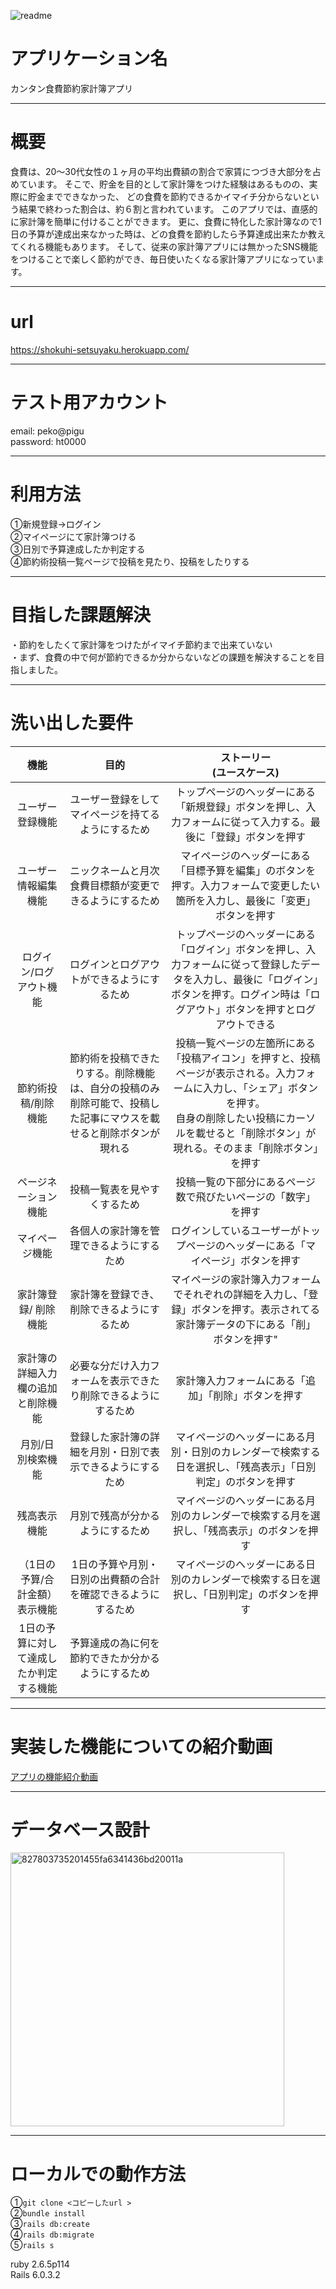 ![readme](https://user-images.githubusercontent.com/68362725/91681205-9f5d6880-eb88-11ea-8ea3-f0d763c71195.png)
# アプリケーション名
 カンタン食費節約家計簿アプリ


***
# 概要
 食費は、20〜30代女性の１ヶ月の平均出費額の割合で家賃につづき大部分を占めています。
 そこで、貯金を目的として家計簿をつけた経験はあるものの、実際に貯金までできなかった、
 どの食費を節約できるかイマイチ分からないという結果で終わった割合は、約６割と言われています。
 このアプリでは、直感的に家計簿を簡単に付けることができます。
 更に、食費に特化した家計簿なので1日の予算が達成出来なかった時は、どの食費を節約したら予算達成出来たか教えてくれる機能もあります。
 そして、従来の家計簿アプリには無かったSNS機能をつけることで楽しく節約ができ、毎日使いたくなる家計簿アプリになっています。

***
# url<br>
https://shokuhi-setsuyaku.herokuapp.com/

***
# テスト用アカウント<br>
 email: peko@pigu<br>
 password: ht0000<br>

***
# 利用方法<br>
 ①新規登録→ログイン<br>
 ②マイページにて家計簿つける<br>
 ③日別で予算達成したか判定する<br>
 ④節約術投稿一覧ページで投稿を見たり、投稿をしたりする

***
# 目指した課題解決
・節約をしたくて家計簿をつけたがイマイチ節約まで出来ていない<br>
・まず、食費の中で何が節約できるか分からないなどの課題を解決することを目指しました。

***
# 洗い出した要件
| 機能                                    | 目的                                                                                                             | ストーリー<br>(ユースケース)                                                                                                                                                                                                 | 
| :-------------------------------------: | :--------------------------------------------------------------------------------------------------------------: | :--------------------------------------------------------------------------------------------------------------------------------------------------------------------------------------------------------------------------: | 
| ユーザー登録機能                        | ユーザー登録をしてマイページを持てるようにするため                                                               | トップページのヘッダーにある「新規登録」ボタンを押し、入力フォームに従って入力する。最後に「登録」ボタンを押す                                                                                                               | 
| ユーザー情報編集機能                    | ニックネームと月次食費目標額が変更できるようにするため                                                           | マイページのヘッダーにある「目標予算を編集」のボタンを押す。入力フォームで変更したい箇所を入力し、最後に「変更」ボタンを押す                                                                                                 | 
| ログイン/ログアウト機能                 | ログインとログアウトができるようにするため                                                                       | トップページのヘッダーにある「ログイン」ボタンを押し、入力フォームに従って登録したデータを入力し、最後に「ログイン」ボタンを押す。ログイン時は「ログアウト」ボタンを押すとログアウトできる<br>                               | 
| 節約術投稿/削除機能                     | 節約術を投稿できたりする。削除機能は、自分の投稿のみ削除可能で、投稿した記事にマウスを載せると削除ボタンが現れる | 投稿一覧ページの左箇所にある「投稿アイコン」を押すと、投稿ページが表示される。入力フォームに入力し、「シェア」ボタンを押す。<br>自身の削除したい投稿にカーソルを載せると「削除ボタン」が現れる。そのまま「削除ボタン」を押す | 
| ページネーション 機能                   | 投稿一覧表を見やすくするため                                                                                     | 投稿一覧の下部分にあるページ数で飛びたいページの「数字」を押す                                                                                                                                                               | 
| マイページ機能                          | 各個人の家計簿を管理できるようにするため                                                                         | ログインしているユーザーがトップページのヘッダーにある「マイページ」ボタンを押す                                                                                                                                             | 
| 家計簿登録/ 削除機能                    | 家計簿を登録でき、削除できるようにするため                                                                       | マイページの家計簿入力フォームでそれぞれの詳細を入力し、「登録」ボタンを押す。表示されてる家計簿データの下にある「削」ボタンを押す"                                                                                          | 
| 家計簿の詳細入力欄の追加と削除機能      | 必要な分だけ入力フォームを表示できたり削除できるようにするため                                                   | 家計簿入力フォームにある「追加」「削除」ボタンを押す                                                                                                                                                                         | 
| 月別/日別検索機能                       | 登録した家計簿の詳細を月別・日別で表示できるようにするため                                                       | マイページのヘッダーにある月別・日別のカレンダーで検索する日を選択し、「残高表示」「日別判定」のボタンを押す                                                                                                                 | 
| 残高表示機能                            | 月別で残高が分かるようにするため                                                                                 | マイページのヘッダーにある月別のカレンダーで検索する月を選択し、「残高表示」のボタンを押す                                                                                                                                   | 
| （1日の予算/合計金額）表示機能          | 1日の予算や月別・日別の出費額の合計を確認できるようにするため                                                    | マイページのヘッダーにある日別のカレンダーで検索する日を選択し、「日別判定」のボタンを押す<br>                                                                                                                               | 
| 1日の予算に対して達成したか判定する機能 | 予算達成の為に何を節約できたか分かるようにするため                                                               |                                                                                                                                                                                                                              | 

***
# 実装した機能についての紹介動画
[アプリの機能紹介動画](https://youtu.be/NYTx00hOMuQ)

***
# データベース設計<br>
<img width="438" alt="827803735201455fa6341436bd20011a" src="https://user-images.githubusercontent.com/68362725/91797287-23812000-ec5d-11ea-9a86-a674219ee80b.png">

***
# ローカルでの動作方法<br>
①`git clone <コピーしたurl >`<br>
②`bundle install`<br>
③`rails db:create`<br>
④`rails db:migrate`<br>
⑤`rails s`<br>

ruby 2.6.5p114 <br>
Rails 6.0.3.2
